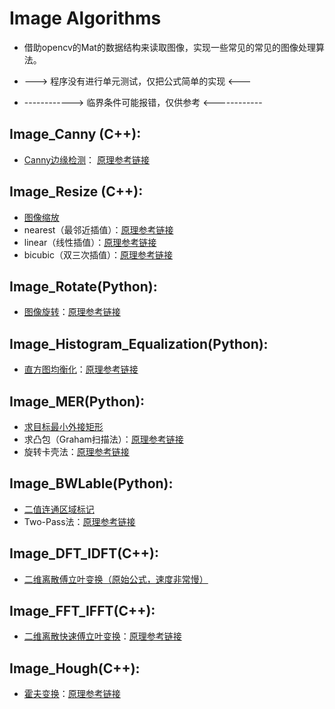 # Image Algorithms
- 借助opencv的Mat的数据结构来读取图像，实现一些常见的常见的图像处理算法。

- ---> 程序没有进行单元测试，仅把公式简单的实现 <---
- ------------> 临界条件可能报错，仅供参考 <------------

## Image_Canny (C++): 
- [Canny边缘检测](./Image_Canny/Image_Canny/)： [原理参考链接](https://blog.csdn.net/jia20003/article/details/41173767)

## Image_Resize (C++):
- [图像缩放](./Image_Resize/Image_Resize/)
- nearest（最邻近插值）：[原理参考链接](https://www.cnblogs.com/korbin/p/5612427.html)
- linear（线性插值）：[原理参考链接](https://www.cnblogs.com/korbin/p/5612427.html)
- bicubic（双三次插值）：[原理参考链接](https://blog.csdn.net/u010979495/article/details/78428898)

## Image_Rotate(Python):
- [图像旋转](./Image_Rotate/Image_Rotate/)：[原理参考链接](https://blog.csdn.net/linshanxian/article/details/68944748)

## Image_Histogram_Equalization(Python):
- [直方图均衡化](./Image_Histogram_Equalization/Image_Histogram_Equalization)：[原理参考链接](https://www.cnblogs.com/tianyalu/p/5687782.html)

## Image_MER(Python):
- [求目标最小外接矩形](./Image_MER/Image_MER/)
- 求凸包（Graham扫描法）：[原理参考链接](https://www.cnblogs.com/Booble/archive/2011/03/10/1980089.html)
- 旋转卡壳法：[原理参考链接](https://blog.csdn.net/hanchengxi/article/details/8639476)

## Image_BWLable(Python):
- [二值连通区域标记](./Image_BWLable/Image_BWLable/)
- Two-Pass法：[原理参考链接](https://blog.csdn.net/hemeinvyiqiluoben/article/details/39854315)

## Image_DFT_IDFT(C++):
- [二维离散傅立叶变换（原始公式，速度非常慢）](./Image_DFT_IDFT/Image_DFT_IDFT/)

## Image_FFT_IFFT(C++):
- [二维离散快速傅立叶变换](./Image_FFT_IFFT/Image_FFT_IFFT/)：[原理参考链接](https://www.cnblogs.com/Lyush/articles/3219196.html)

## Image_Hough(C++):
- [霍夫变换](./Image_Hough/Image_Hough/)：[原理参考链接](https://www.cnblogs.com/yunlambert/p/7487582.html)
